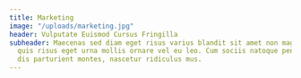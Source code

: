 ```yaml
---
title: Marketing
image: "/uploads/marketing.jpg"
header: Vulputate Euismod Cursus Fringilla
subheader: Maecenas sed diam eget risus varius blandit sit amet non magna. Nullam
  quis risus eget urna mollis ornare vel eu leo. Cum sociis natoque penatibus et magnis
  dis parturient montes, nascetur ridiculus mus.
---
```


